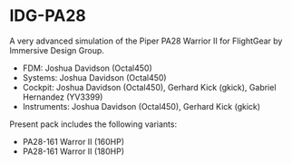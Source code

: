 # IDG-PA28
A very advanced simulation of the Piper PA28 Warrior II for FlightGear by Immersive Design Group.

- FDM: Joshua Davidson (Octal450)
- Systems: Joshua Davidson (Octal450)
- Cockpit: Joshua Davidson (Octal450), Gerhard Kick (gkick), Gabriel Hernandez (YV3399)
- Instruments: Joshua Davidson (Octal450), Gerhard Kick (gkick)

Present pack includes the following variants:
- PA28-161 Warror II (160HP)
- PA28-161 Warror II (180HP)